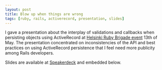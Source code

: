 ```yaml
---
layout: post
title: Blow up when things are wrong
tags: [ruby, rails, activerecord, presentation, slides]
---
```


I gave a presentation about the interplay of validations and callbacks when persisting objects using ActiveRecord at [Helsinki Ruby Brigade event](http://rubybrigade.fi/post/47525509116/may-2013) 13th of May. The presentation concentrated on inconsistencies of the API and best practices on using ActiveRecord persistence that I feel need more publicity among Rails developers.

Slides are available at [Speakerdeck](https://speakerdeck.com/vesan/blow-up-when-things-are-wrong) and embedded below.

<script async class="speakerdeck-embed" data-id="a228d5b09eba013076c646310b996896" data-ratio="1.33333333333333" src="//speakerdeck.com/assets/embed.js"> </script>
